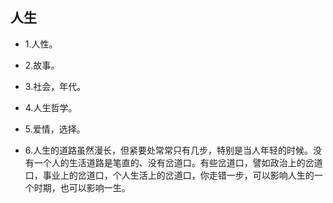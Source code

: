 ## 人生

- 1.人性。

- 2.故事。

- 3.社会，年代。

- 4.人生哲学。

- 5.爱情，选择。

- 6.人生的道路虽然漫长，但紧要处常常只有几步，特别是当人年轻的时候。没有一个人的生活道路是笔直的、没有岔道口。有些岔道口，譬如政治上的岔道口，事业上的岔道口，个人生活上的岔道口，你走错一步，可以影响人生的一个时期，也可以影响一生。
